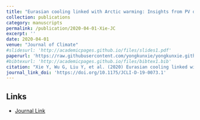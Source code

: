 ```yaml
---
title: "Eurasian cooling linked with Arctic warming: Insights from PV dynamics"
collection: publications
category: manuscripts
permalink: /publication/2020-04-01-Xie-JC
excerpt: ''
date: 2020-04-01
venue: "Journal of Climate"
#slidesurl: 'http://academicpages.github.io/files/slides1.pdf'
paperurl: 'https://raw.githubusercontent.com/yongkunxie/yongkunxie.github.io/main/files/2020-04-01-Xie-JC.pdf'
#bibtexurl: 'http://academicpages.github.io/files/bibtex1.bib'
citation: "Xie Y, Wu G, Liu Y, et al. (2020) Eurasian cooling linked with Arctic warming: Insights from PV dynamics. Journal of Climate, 33, 2627–2644."
journal_link_doi: 'https://doi.org/10.1175/JCLI-D-19-0073.1'
---
```

<!-- 在页面内容中添加链接显示 -->
<h2>Links</h2>
<ul>
    <li><a href="{{ page.journal_link_doi }}">Journal Link</a></li>
</ul>
